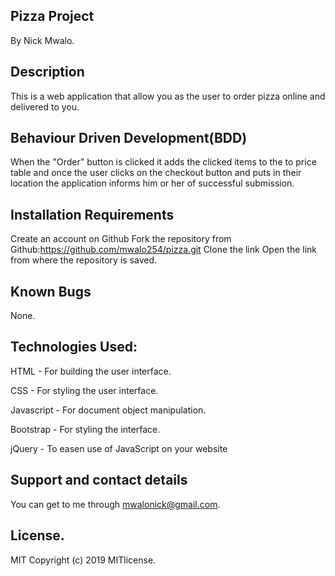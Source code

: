 ## Pizza Project
By Nick Mwalo.

## Description
This is a web application that allow you as the user to order pizza online and delivered to you.

## Behaviour Driven Development(BDD)
When the "Order" button is clicked it adds the clicked items to the to price table and once the user clicks on the checkout button and puts in their location the application informs him or her of successful submission.

## Installation Requirements
Create an account on Github Fork the repository from Github:https://github.com/mwalo254/pizza.git Clone the link Open the link from where the repository is saved.

## Known Bugs

None.

## Technologies Used:
HTML - For building the user interface.

CSS - For styling the user interface.

Javascript - For document object manipulation.

Bootstrap - For styling the interface.

jQuery - To easen use of JavaScript on your website

## Support and contact details
You can get to me through mwalonick@gmail.com.

## License.
MIT Copyright (c) 2019 MITlicense.
